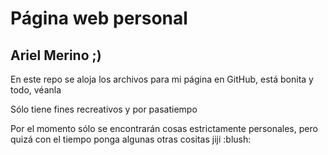 # Página web personal 
## Ariel Merino ;)
En este repo se aloja los archivos para mi página en GitHub, está bonita y todo, véanla
<p> Sólo tiene fines recreativos y por pasatiempo </p>
Por el momento sólo se encontrarán cosas estrictamente personales, pero quizá con el tiempo ponga algunas otras cositas jiji 
:blush:
